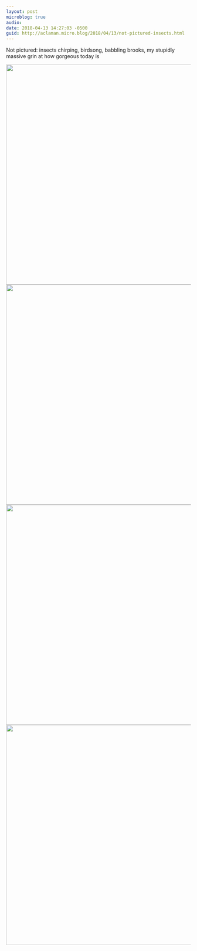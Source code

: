```yaml
---
layout: post
microblog: true
audio: 
date: 2018-04-13 14:27:03 -0500
guid: http://aclaman.micro.blog/2018/04/13/not-pictured-insects.html
---
```

Not pictured: insects chirping, birdsong, babbling brooks, my stupidly massive grin at how gorgeous today is

<img src="http://micro.alexclaman.com/uploads/2018/c4c0383786.jpg" width="600" height="600" /><img src="http://micro.alexclaman.com/uploads/2018/039e520fb7.jpg" width="600" height="600" /><img src="http://micro.alexclaman.com/uploads/2018/cec9d1b172.jpg" width="600" height="600" /><img src="http://micro.alexclaman.com/uploads/2018/bd1c838d6e.jpg" width="600" height="600" />
